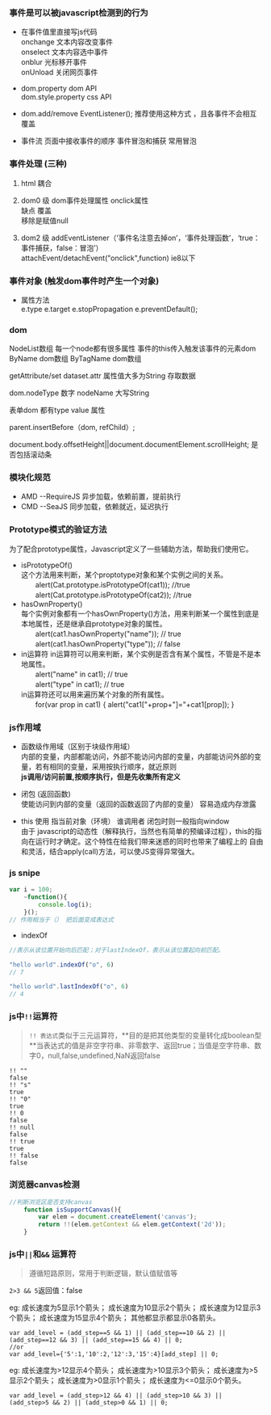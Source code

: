 ### 事件是可以被javascript检测到的行为
* 在事件值里直接写js代码  
onchange   文本内容改变事件  
onselect   文本内容选中事件  
onblur   光标移开事件  
onUnload   关闭网页事件  

* dom.property  dom API  
dom.style.property  css API  

* dom.add/remove EventListener();  推荐使用这种方式  ，且各事件不会相互覆盖

* 事件流  页面中接收事件的顺序  事件冒泡和捕获  常用冒泡

### 事件处理  (三种)
1. html  耦合
2. dom0 级
dom事件处理属性  onclick属性  
缺点 覆盖  
移除是赋值null  

3. dom2 级
 addEventListener（‘事件名注意去掉on’，‘事件处理函数’，‘true：事件捕获，false：冒泡’）  
 attachEvent/detachEvent("onclick",function)  ie8以下  


### 事件对象  (触发dom事件时产生一个对象)

* 属性方法  
  e.type  e.target  e.stopPropagation  e.preventDefault();


### dom
NodeList数组  每一个node都有很多属性  事件的this传入触发该事件的元素dom
ByName     dom数组
ByTagName  dom数组

getAttribute/set   dataset.attr    属性值大多为String  存取数据

dom.nodeType  数字  nodeName  大写String

表单dom 都有type value 属性

parent.insertBefore（dom, refChild）;

document.body.offsetHeight||document.documentElement.scrollHeight;   是否包括滚动条


### 模块化规范

* AMD --RequireJS     异步加载，依赖前置，提前执行     
* CMD --SeaJS      同步加载，依赖就近，延迟执行  

### Prototype模式的验证方法
为了配合prototype属性，Javascript定义了一些辅助方法，帮助我们使用它。  
* isPrototypeOf()  
这个方法用来判断，某个proptotype对象和某个实例之间的关系。  
　　alert(Cat.prototype.isPrototypeOf(cat1)); //true  
　　alert(Cat.prototype.isPrototypeOf(cat2)); //true  
* hasOwnProperty()  
每个实例对象都有一个hasOwnProperty()方法，用来判断某一个属性到底是本地属性，还是继承自prototype对象的属性。  
　　alert(cat1.hasOwnProperty("name")); // true  
　　alert(cat1.hasOwnProperty("type")); // false  
* in运算符
in运算符可以用来判断，某个实例是否含有某个属性，不管是不是本地属性。  
　　alert("name" in cat1); // true  
　　alert("type" in cat1); // true  
in运算符还可以用来遍历某个对象的所有属性。  
　　for(var prop in cat1) { alert("cat1["+prop+"]="+cat1[prop]); }

### js作用域  
* 函数级作用域（区别于块级作用域）  
内部的变量，内部都能访问，外部不能访问内部的变量，内部能访问外部的变量，若有相同的变量，采用按执行顺序，就近原则   
**js调用/访问前置,按顺序执行，但是先收集所有定义**  
* 闭包 (返回函数)  
使能访问到内部的变量（返回的函数返回了内部的变量） 容易造成内存泄露　　

* this 使用  指当前对象（环境） 谁调用者  闭包时则一般指向window  
由于 javascript的动态性（解释执行，当然也有简单的预编译过程），this的指向在运行时才确定。这个特性在给我们带来迷惑的同时也带来了编程上的 自由和灵活，结合apply(call)方法，可以使JS变得异常强大。
### js snipe
```js
var i = 100;
	~function(){
		console.log(i);
	}();
// 作用相当于（） 把后面变成表达式
```


* indexOf  

```javascript
//表示从该位置开始向后匹配；对于lastIndexOf，表示从该位置起向前匹配。

"hello world".indexOf("o", 6)
// 7

"hello world".lastIndexOf("o", 6)
// 4
```


### js中`!!`运算符
> `!! 表达式`类似于三元运算符，**目的是把其他类型的变量转化成boolean型	**当表达式的值是非空字符串、非零数字、返回true；当值是空字符串、数字0，null,false,undefined,NaN返回false
```
!! ""
false
!! "s"
true
!! "0"
true
!! 0
false
!! null
false
!! true
true
!! false
false
```

### 浏览器canvas检测
```javascript
//判断浏览区是否支持canvas
    function isSupportCanvas(){
        var elem = document.createElement('canvas');
        return !!(elem.getContext && elem.getContext('2d'));
    }
```
### js中`||`和`&&` 运算符
> 遵循短路原则，常用于判断逻辑，默认值赋值等
>
`2>3 && 5`返回值：false
>
eg:
成长速度为5显示1个箭头；
成长速度为10显示2个箭头；
成长速度为12显示3个箭头；
成长速度为15显示4个箭头；
其他都显示都显示0各箭头。
```
var add_level = (add_step==5 && 1) || (add_step==10 && 2) || (add_step==12 && 3) || (add_step==15 && 4) || 0;
//or
var add_level={'5':1,'10':2,'12':3,'15':4}[add_step] || 0;
```
eg:
成长速度为>12显示4个箭头；
成长速度为>10显示3个箭头；
成长速度为>5显示2个箭头；
成长速度为>0显示1个箭头；
成长速度为<=0显示0个箭头。
```
var add_level = (add_step>12 && 4) || (add_step>10 && 3) || (add_step>5 && 2) || (add_step>0 && 1) || 0;
```
